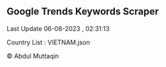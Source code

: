 

## Google Trends Keywords Scraper 
 
Last Update 06-08-2023 , 02:31:13

Country List :
VIETNAM.json



© Abdul Muttaqin 

